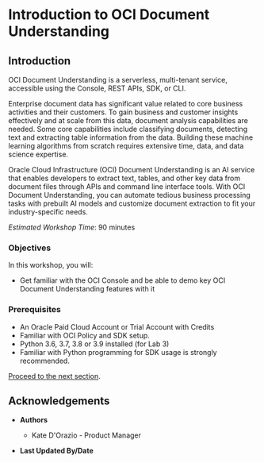 # Introduction to OCI Document Understanding

## Introduction

OCI Document Understanding is a serverless, multi-tenant service, accessible using the Console, REST APIs, SDK, or CLI.

Enterprise document data has significant value related to core business activities and their customers. To gain business and customer insights effectively and at scale from this data, document analysis capabilities are needed. Some core capabilities include classifying documents, detecting text and extracting table information from the data. Building these machine learning algorithms from scratch requires extensive time, data, and data science expertise. 

Oracle Cloud Infrastructure (OCI) Document Understanding is an AI service that enables developers to extract text, tables, and other key data from document files through APIs and command line interface tools. With OCI Document Understanding, you can automate tedious business processing tasks with prebuilt AI models and customize document extraction to fit your industry-specific needs.

*Estimated Workshop Time*: 90 minutes


### Objectives

In this workshop, you will:

* Get familiar with the OCI Console and be able to demo key OCI Document Understanding features with it


### Prerequisites
* An Oracle Paid Cloud Account or Trial Account with Credits
* Familiar with OCI Policy and SDK setup.
* Python 3.6, 3.7, 3.8 or 3.9 installed (for Lab 3)
* Familiar with Python programming for SDK usage is strongly recommended.

[Proceed to the next section](#next).

## Acknowledgements
* **Authors**
    * Kate D'Orazio - Product Manager


* **Last Updated By/Date**
